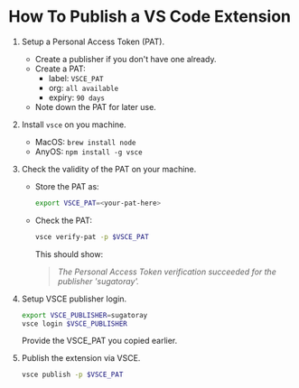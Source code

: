 # How To Publish a VS Code Extension

1. Setup a Personal Access Token (PAT).

   - Create a publisher if you don't have one already.
   - Create a PAT:
     - label: `VSCE_PAT`
     - org: `all available`
     - expiry: `90 days`
   - Note down the PAT for later use.

2. Install `vsce` on you machine.

   - MacOS: `brew install node`
   - AnyOS: `npm install -g vsce`

3. Check the validity of the PAT on your machine.
   
   - Store the PAT as:
     
     ```sh
     export VSCE_PAT=<your-pat-here>
     ```

   - Check the PAT:
     
     ```sh 
     vsce verify-pat -p $VSCE_PAT
     ```

     This should show:
     > *The Personal Access Token verification succeeded for the publisher 'sugatoray'.*

4. Setup VSCE publisher login.

   ```sh
   export VSCE_PUBLISHER=sugatoray
   vsce login $VSCE_PUBLISHER  
   ```

   Provide the VSCE_PAT you copied earlier.

5. Publish the extension via VSCE.

   ```sh
   vsce publish -p $VSCE_PAT
   ```
